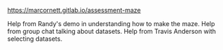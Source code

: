 https://marcornett.gitlab.io/assessment-maze

Help from Randy's demo in understanding how to make the maze.
Help from group chat talking about datasets.
Help from Travis Anderson with selecting datasets.